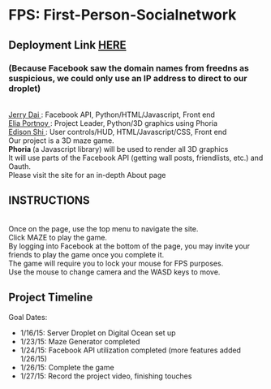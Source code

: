 <h1> FPS: First-Person-Socialnetwork </h1>
<h2> Deployment Link <a href="https://104.236.15.26/"> HERE </a>
<h3> (Because Facebook saw the domain names from freedns as suspicious, we could only use an IP address to direct to our droplet) </h3>
<br>
<a href="https://github.com/jdai315"> Jerry Dai </a> : Facebook API, Python/HTML/Javascript, Front end
<br>
<a href="https://github.com/artofelia"> Elia Portnoy </a> : Project Leader, Python/3D graphics using Phoria
<br>
<a href="https://github.com/kig12345"> Edison Shi </a> : User controls/HUD, HTML/Javascript/CSS, Front end
<br>
Our project is a 3D maze game.
<br>
<b> Phoria </b> (a Javascript library) will be used to render all 3D graphics
<br>
It will use parts of the Facebook API (getting wall posts, friendlists, etc.) and Oauth.
<br>
Please visit the site for an in-depth About page
<br>
<h2> INSTRUCTIONS </h2>
<br>
Once on the page, use the top menu to navigate the site.
</br>
Click MAZE to play the game.
<br>
By logging into Facebook at the bottom of the page, you may invite your friends to play the game once you complete it.
<br>
The game will require you to lock your mouse for FPS purposes.
<br>
Use the mouse to change camera and the WASD keys to move.
<br>
<h2> Project Timeline </h2>
Goal Dates:
<br>
<ul>
<li> 1/16/15: Server Droplet on Digital Ocean set up </li>
<li> 1/23/15: Maze Generator completed</li>
<li> 1/24/15: Facebook API utilization completed (more features added 1/26/15) </li>
<li> 1/26/15: Complete the game </li>
<li> 1/27/15: Record the project video, finishing touches</li>
</ul>

